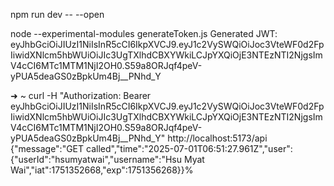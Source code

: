 npm run dev -- --open


node --experimental-modules generateToken.js
Generated JWT: eyJhbGciOiJIUzI1NiIsInR5cCI6IkpXVCJ9.eyJ1c2VySWQiOiJoc3VteWF0d2FpIiwidXNlcm5hbWUiOiJIc3UgTXlhdCBXYWkiLCJpYXQiOjE3NTEzNTI2NjgsImV4cCI6MTc1MTM1NjI2OH0.S59a8ORJqf4peV-yPUA5deaGS0zBpkUm4Bj__PNhd_Y


➜  ~ curl -H "Authorization: Bearer eyJhbGciOiJIUzI1NiIsInR5cCI6IkpXVCJ9.eyJ1c2VySWQiOiJoc3VteWF0d2FpIiwidXNlcm5hbWUiOiJIc3UgTXlhdCBXYWkiLCJpYXQiOjE3NTEzNTI2NjgsImV4cCI6MTc1MTM1NjI2OH0.S59a8ORJqf4peV-yPUA5deaGS0zBpkUm4Bj__PNhd_Y" http://localhost:5173/api
{"message":"GET called","time":"2025-07-01T06:51:27.961Z","user":{"userId":"hsumyatwai","username":"Hsu Myat Wai","iat":1751352668,"exp":1751356268}}% 